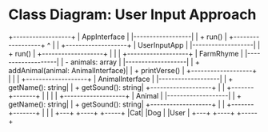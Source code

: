 # Class Diagram: User Input Approach
+------------------+
|  AppInterface    |
|------------------|
| + run()          |
+------------------+
          ^
          |
          |
+-------------------+
| UserInputApp      |
|-------------------|
| + run()           |
+-------------------+
          |
          |
          |
+-------------------+
| FarmRhyme         |
|-------------------|
| - animals: array  |
|-------------------|
| + addAnimal(animal: AnimalInterface)|
| + printVerse()    |
+-------------------+
          |
          |
          |
+-------------------+
| AnimalInterface   |
|-------------------|
| + getName(): string|
| + getSound(): string|
+-------------------+
          |
          |
  +-------+-------+
  |               |
  |               |
+-------------------+
|      Animal      |
|-------------------|
| + getName(): string|
| + getSound(): string|
+-------------------+
          |
          |
  +-------+-------+
  |       |       |
+---+  +----+  +-----+
|Cat|  |Dog |  |User |
+---+  +----+  +-----+
